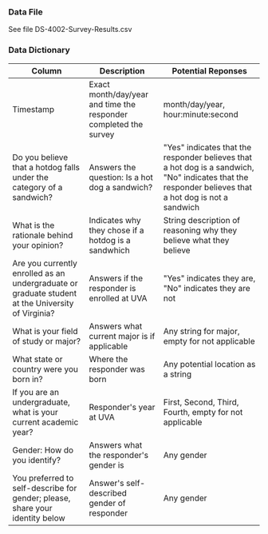 
### Data File
See file DS-4002-Survey-Results.csv

### Data Dictionary
| Column| Description| Potential Reponses|                   
|-------|------------|-------------------|
| Timestamp | Exact month/day/year and time the responder completed the survey |month/day/year, hour:minute:second|
| Do you believe that a hotdog falls under the category of a sandwich? | Answers the question: Is a hot dog a sandwich?| "Yes" indicates that the responder believes that a hot dog is a sandwich, "No" indicates that the responder believes that a hot dog is not a sandwich |
| What is the rationale behind your opinion? | Indicates why they chose if a hotdog is a sandwhich | String description of reasoning why they believe what they believe |
| Are you currently enrolled as an undergraduate or graduate student at the University of Virginia? | Answers if the responder is enrolled at UVA | "Yes" indicates they are, "No" indicates they are not |
| What is your field of study or major?	 | Answers what current major is if applicable | Any string for major, empty for not applicable |
| What state or country were you born in? | Where the responder was born | Any potential location as a string |
| If you are an undergraduate, what is your current academic year? | Responder's year at UVA | First, Second, Third, Fourth, empty for not applicable |
| Gender: How do you identify? | Answers what the responder's gender is | Any gender |
| You preferred to self-describe for gender; please, share your identity below | Answer's self-described gender of responder | Any gender |
